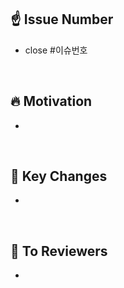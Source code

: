 ## :point_up: Issue Number

- close #이슈번호

<br>

## :fire: Motivation

-

<br>

## :key: Key Changes

-

<br>

## :pray: To Reviewers

-
